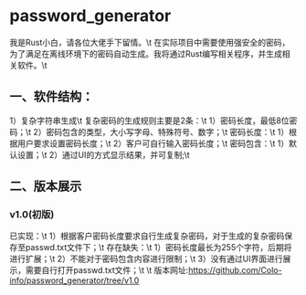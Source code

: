 # password_generator
我是Rust小白，请各位大佬手下留情。\t
在实际项目中需要使用强安全的密码，为了满足在离线环境下的密码自动生成。我将通过Rust编写相关程序，并生成相关软件。\t
## 一、软件结构：
1）复杂字符串生成\t
	复杂密码的生成规则主要是2条：\t
		1）密码长度，最低8位密码；\t
		2）密码包含的类型，大小写字母、特殊符号、数字；\t
	密码长度：\t
		1）根据用户要求设置密码长度；\t
		2）客户可自行输入密码长度；\t
	密码包含：\t
		1）默认设置；\t
2）通过UI的方式显示结果，并可复制;\t
## 二、版本展示
### v1.0(初版)
已实现：\t
1）根据客户密码长度要求自行生成复杂密码，对于生成的复杂密码保存至passwd.txt文件下；\t
存在缺失：\t
1）密码长度最长为255个字符，后期将进行扩展；\t
2）不能对于密码包含内容进行限制；\t
3）没有通过UI界面进行展示，需要自行打开passwd.txt文件；\t
\t
版本网址:https://github.com/Colo-info/password_generator/tree/v1.0
